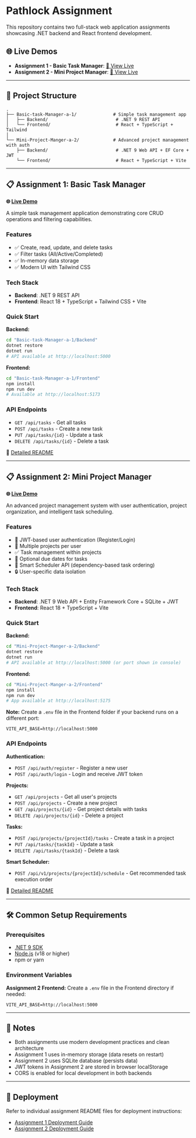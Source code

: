 # Pathlock Assignment

This repository contains two full-stack web application assignments showcasing .NET backend and React frontend development.  

## 🌐 Live Demos

- **Assignment 1 - Basic Task Manager**: [🔗 View Live](https://pathlock-assignment.vercel.app/)
- **Assignment 2 - Mini Project Manager**: [🔗 View Live](https://mini-project-manager-omega.vercel.app/)

---

## 📁 Project Structure

```
.
├── Basic-task-Manager-a-1/              # Simple task management app
│   ├── Backend/                          # .NET 9 REST API
│   └── Frontend/                         # React + TypeScript + Tailwind
│  
└── Mini-Project-Manger-a-2/             # Advanced project management with auth
    ├── Backend/                          # .NET 9 Web API + EF Core + JWT
    └── Frontend/                         # React + TypeScript + Vite
```

---

## 📋 Assignment 1: Basic Task Manager

**🌐 [Live Demo](https://pathlock-assignment.vercel.app/)**

A simple task management application demonstrating core CRUD operations and filtering capabilities.

### Features
- ✅ Create, read, update, and delete tasks
- ✅ Filter tasks (All/Active/Completed)
- ✅ In-memory data storage
- ✅ Modern UI with Tailwind CSS

### Tech Stack
- **Backend**: .NET 9 REST API
- **Frontend**: React 18 + TypeScript + Tailwind CSS + Vite

### Quick Start

**Backend:**
```bash
cd "Basic-task-Manager-a-1/Backend"
dotnet restore
dotnet run
# API available at http://localhost:5000
```

**Frontend:**
```bash
cd "Basic-task-Manager-a-1/Frontend"
npm install
npm run dev
# Available at http://localhost:5173
```

### API Endpoints
- `GET /api/tasks` - Get all tasks
- `POST /api/tasks` - Create a new task
- `PUT /api/tasks/{id}` - Update a task
- `DELETE /api/tasks/{id}` - Delete a task

📖 [Detailed README](./Basic-task-Manager-a-1/README.md)

---

## 📋 Assignment 2: Mini Project Manager

**🌐 [Live Demo](https://mini-project-manager-omega.vercel.app/)**

An advanced project management system with user authentication, project organization, and intelligent task scheduling.

### Features
- 🔐 JWT-based user authentication (Register/Login)
- 📁 Multiple projects per user
- ✅ Task management within projects
- 📅 Optional due dates for tasks
- 🧠 Smart Scheduler API (dependency-based task ordering)
- 🔒 User-specific data isolation

### Tech Stack
- **Backend**: .NET 9 Web API + Entity Framework Core + SQLite + JWT
- **Frontend**: React 18 + TypeScript + Vite

### Quick Start

**Backend:**
```bash
cd "Mini-Project-Manger-a-2/Backend"
dotnet restore
dotnet run
# API available at http://localhost:5000 (or port shown in console)
```

**Frontend:**
```bash
cd "Mini-Project-Manger-a-2/Frontend"
npm install
npm run dev
# App available at http://localhost:5175
```

**Note:** Create a `.env` file in the Frontend folder if your backend runs on a different port:
```
VITE_API_BASE=http://localhost:5000
```

### API Endpoints

**Authentication:**
- `POST /api/auth/register` - Register a new user
- `POST /api/auth/login` - Login and receive JWT token

**Projects:**
- `GET /api/projects` - Get all user's projects
- `POST /api/projects` - Create a new project
- `GET /api/projects/{id}` - Get project details with tasks
- `DELETE /api/projects/{id}` - Delete a project

**Tasks:**
- `POST /api/projects/{projectId}/tasks` - Create a task in a project
- `PUT /api/tasks/{taskId}` - Update a task
- `DELETE /api/tasks/{taskId}` - Delete a task

**Smart Scheduler:**
- `POST /api/v1/projects/{projectId}/schedule` - Get recommended task execution order

📖 [Detailed README](./Mini-Project-Manger-a-2/README.md)

---

## 🛠️ Common Setup Requirements

### Prerequisites
- [.NET 9 SDK](https://dotnet.microsoft.com/download/dotnet/9.0)
- [Node.js](https://nodejs.org/) (v18 or higher)
- npm or yarn

### Environment Variables

**Assignment 2 Frontend:**
Create a `.env` file in the Frontend directory if needed:
```env
VITE_API_BASE=http://localhost:5000
```

---

## 📝 Notes

- Both assignments use modern development practices and clean architecture
- Assignment 1 uses in-memory storage (data resets on restart)
- Assignment 2 uses SQLite database (persists data)
- JWT tokens in Assignment 2 are stored in browser localStorage
- CORS is enabled for local development in both backends

---

## 🚀 Deployment

Refer to individual assignment README files for deployment instructions:
- [Assignment 1 Deployment Guide](./Basic-task-Manager-a-1/Backend/DEPLOYMENT.md)
- [Assignment 2 Deployment Guide](./Mini-Project-Manger-a-2/Backend/DEPLOYMENT.md)

